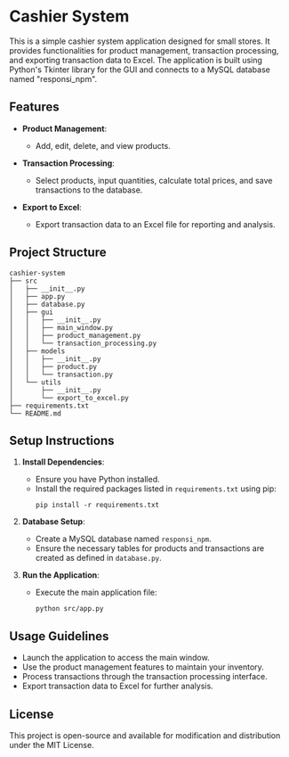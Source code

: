 # Cashier System

This is a simple cashier system application designed for small stores. It provides functionalities for product management, transaction processing, and exporting transaction data to Excel. The application is built using Python's Tkinter library for the GUI and connects to a MySQL database named "responsi_npm".

## Features

- **Product Management**: 
  - Add, edit, delete, and view products.
  
- **Transaction Processing**: 
  - Select products, input quantities, calculate total prices, and save transactions to the database.
  
- **Export to Excel**: 
  - Export transaction data to an Excel file for reporting and analysis.

## Project Structure

```
cashier-system
├── src
│   ├── __init__.py
│   ├── app.py
│   ├── database.py
│   ├── gui
│   │   ├── __init__.py
│   │   ├── main_window.py
│   │   ├── product_management.py
│   │   └── transaction_processing.py
│   ├── models
│   │   ├── __init__.py
│   │   ├── product.py
│   │   └── transaction.py
│   └── utils
│       ├── __init__.py
│       └── export_to_excel.py
├── requirements.txt
└── README.md
```

## Setup Instructions

1. **Install Dependencies**: 
   - Ensure you have Python installed. 
   - Install the required packages listed in `requirements.txt` using pip:
     ```
     pip install -r requirements.txt
     ```

2. **Database Setup**: 
   - Create a MySQL database named `responsi_npm`.
   - Ensure the necessary tables for products and transactions are created as defined in `database.py`.

3. **Run the Application**: 
   - Execute the main application file:
     ```
     python src/app.py
     ```

## Usage Guidelines

- Launch the application to access the main window.
- Use the product management features to maintain your inventory.
- Process transactions through the transaction processing interface.
- Export transaction data to Excel for further analysis.

## License

This project is open-source and available for modification and distribution under the MIT License.